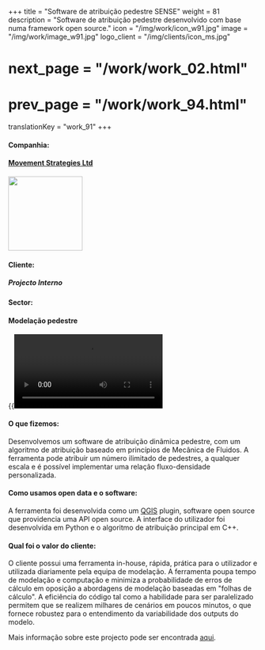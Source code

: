 +++
title = "Software de atribuição pedestre SENSE"
weight = 81
description = "Software de atribuição pedestre desenvolvido com base numa framework open source."
icon = "/img/work/icon_w91.jpg"
image = "/img/work/image_w91.jpg"
logo_client = "/img/clients/icon_ms.jpg"
# next_page = "/work/work_02.html"
# prev_page = "/work/work_94.html"
translationKey = "work_91"
+++

<!-- Company -->
<div class="row">
	<div class="col-sm-3"><h4>Companhia:</h4></div>
	<div class="col-sm-3"> <h4><a href = "https://movementstrategies.com" target="_blank">Movement Strategies Ltd</a> </h4> </div>
	<div class="col-sm-3"><a href = "https://movementstrategies.com" target="_blank"/> <img src="/img/clients/icon_ms.svg" width="150px"/></a></div>
</div>	

<!-- Client -->
<div class="row">
	<div class="col-sm-3"><h4>Cliente:</h4></div>
	<div class="col-sm-3"> <h5><i>Projecto Interno </i></h5></div>
	<!-- <div class="col-sm-3"></div> -->
</div>	

<!-- Sector -->
<div class="row">
	<div class="col-sm-3"><h4>Sector:</h4></div>
	<div class="col-sm-3"> <h4>Modelação pedestre</div>
	<div class="col-sm-3"></div>
</div>	

{{<video autoplay="yes" src="/img/work/video_w91.mp4" controls="yes">}}
<em>Example of simulation of the egress of the Beyoncé and Jay-Z concert at the Nice Allianz Riviera Stadium in 2018.</em>
<br></br>


<h4>O que fizemos:</h4> 
<p>
Desenvolvemos um software de atribuição dinâmica pedestre, com um algoritmo de atribuição baseado em princípios de Mecânica de Fluidos. A ferramenta pode atribuir um número ilimitado de pedestres, a qualquer escala e é possível implementar uma relação fluxo-densidade personalizada.
</p>

<h4>Como usamos open data e o software:</h4>
<p>
A ferramenta foi desenvolvida como um <a href = "https://qgis.org/en/site/" target="_blank">QGIS</a> plugin, software open source que providencia uma API open source. A interface do utilizador foi desenvolvida em Python e o algoritmo de atribuição principal em C++.
</p>

<h4>Qual foi o valor do cliente:</h4>
<p>
O cliente possui uma ferramenta in-house, rápida, prática para o utilizador e utilizada diariamente pela equipa de modelação. A ferramenta poupa tempo de modelação e computação e minimiza a probabilidade de erros de cálculo em oposição a abordagens de modelação baseadas em "folhas de cálculo". A eficiência do código tal como a habilidade para ser paralelizado permitem que se realizem milhares de cenários em poucos minutos, o que fornece robustez para o entendimento da variabilidade dos outputs do modelo.
</p>

<p>
Mais informação sobre este projecto pode ser encontrada <a href = "https://movementstrategies.com/blog-posts/modelling-pedestrian-movement-with-sense-old-science-new-approach" target="_blank"><u>aqui</u></a>.
</p>


